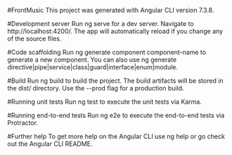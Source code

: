 #FrontMusic
This project was generated with Angular CLI version 7.3.8.

#Development server
Run ng serve for a dev server. Navigate to http://localhost:4200/. The app will automatically reload if you change any of the source files.

#Code scaffolding
Run ng generate component component-name to generate a new component. You can also use ng generate directive|pipe|service|class|guard|interface|enum|module.

#Build
Run ng build to build the project. The build artifacts will be stored in the dist/ directory. Use the --prod flag for a production build.

#Running unit tests
Run ng test to execute the unit tests via Karma.

#Running end-to-end tests
Run ng e2e to execute the end-to-end tests via Protractor.

#Further help
To get more help on the Angular CLI use ng help or go check out the Angular CLI README.
